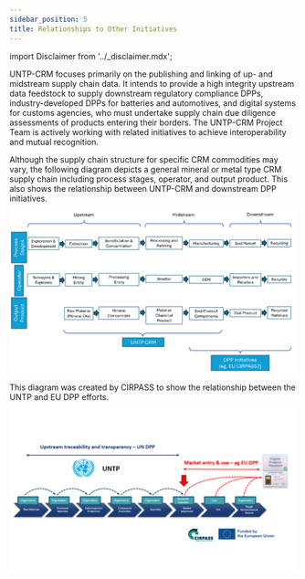 ```yaml
---
sidebar_position: 5
title: Relationships to Other Initiatives
---
```


import Disclaimer from '../\_disclaimer.mdx';

<Disclaimer />

UNTP-CRM focuses primarily on the publishing and linking of up- and midstream supply chain data. It intends to provide a high integrity upstream data feedstock to supply downstream regulatory compliance DPPs, industry-developed DPPs for batteries and automotives, and digital systems for customs agencies, who must undertake supply chain due diligence assessments of products entering their borders. The UNTP-CRM Project Team is actively working with related initiatives to achieve interoperability and mutual recognition. 

Although the supply chain structure for specific CRM commodities may vary, the following diagram depicts a general mineral or metal type CRM supply chain including process stages, operator, and output product. This also shows the relationship between UNTP-CRM and downstream DPP initiatives. 

![Diagram](../files/D3Relationships.png)

This diagram was created by CIRPASS to show the relationship between the UNTP and EU DPP efforts.

![Diagram](../files/D4Relationships.png)

